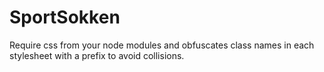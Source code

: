 SportSokken
===========

Require css from your node modules and obfuscates class names in each stylesheet with a prefix to avoid collisions.

